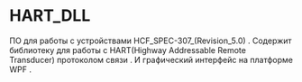# HART_DLL
ПО для работы с устройствами HCF_SPEC-307_(Revision_5.0) .
Содержит библиотеку для работы с HART(Highway Addressable Remote Transducer) протоколом связи .
И графический интерфейс на платформе WPF .
